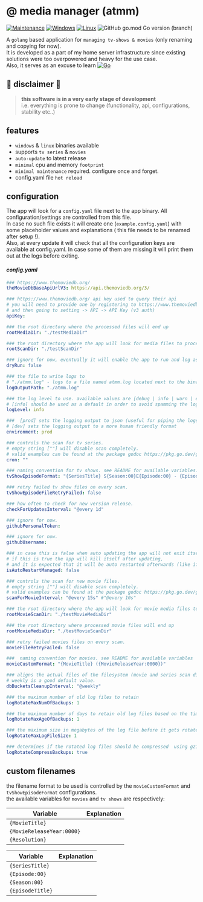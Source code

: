 # @ media manager (atmm)

[![Maintenance](https://img.shields.io/badge/Maintained%3F-yes-green.svg)](https://GitHub.com/tsotosa/atmm/graphs/commit-activity)
[![Windows](https://svgshare.com/i/ZhY.svg)](https://svgshare.com/i/ZhY.svg)
[![Linux](https://svgshare.com/i/Zhy.svg)](https://svgshare.com/i/Zhy.svg)
![GitHub go.mod Go version (branch)](https://img.shields.io/github/go-mod/go-version/TsotosA/atmm/main)

A `golang` based application for `managing tv-shows & movies` (only renaming and copying for now).  
It is developed as a part of my home server infrastructure since existing solutions were too overpowered and heavy for
the use case.   
Also, it serves as an excuse to
learn [![Go](https://img.shields.io/badge/--00ADD8?logo=go&logoColor=ffffff)](https://golang.org/)

## 🚧 disclaimer 🚧

> **this software is in a very early stage of development**  
> i.e. everything is prone to change (functionality, api, configurations, stability etc..)

## features

- `windows` & `linux` binaries available
- supports `tv series` & `movies`
- `auto-update` to latest release
- `minimal` cpu and memory `footprint`
- `minimal maintenance` required. configure once and forget.
- config.yaml file `hot reload`

## configuration

The app will look for a `config.yaml` file next to the app binary. All configuration/settings are controlled from this
file.  
In case no such file exists it will create one (`example.config.yaml`) with some placeholder values and explanations (
this file needs to be renamed after setup !).   
Also, at every update it will check that all the configuration keys are available at config.yaml. In case some of them
are missing it will print them out at the logs before exiting.

#### *config.yaml*

```yaml
### https://www.themoviedb.org/
theMovieDbBaseApiUrlV3: https://api.themoviedb.org/3/

### https://www.themoviedb.org/ api key used to query their api
# you will need to provide one by registering to https://www.themoviedb.org/signup 
# and then going to setting -> API -> API Key (v3 auth)
apiKey:

### the root directory where the processed files will end up
rootMediaDir: "./testMediaDir"

### the root directory where the app will look for media files to process
rootScanDir: "./testScanDir"

### ignore for now, eventually it will enable the app to run and log as normally but without creating dirs and moving the files
dryRun: false

### the file to write logs to
# "./atmm.log" - logs to a file named atmm.log located next to the binary.
logOutputPath: "./atmm.log"

### the log level to use. available values are [debug | info | warn | error].
# [info] should be used as a default in order to avoid spamming the logs.
logLevel: info

###  [prod] sets the logging output to json (useful for piping the logs to prometheus/grafana etc..) .
# [dev] sets the logging output to a more human friendly format
environment: prod

### controls the scan for tv series.
# empty string [""] will disable scan completely.
# valid examples can be found at the package godoc https://pkg.go.dev/github.com/robfig/cron?utm_source=godoc.
cron: ""

### naming convention for tv shows. see README for available variables.
tvShowEpisodeFormat: "{SeriesTitle} S{Season:00}E{Episode:00} - {EpisodeTitle}"

### retry failed tv show files on every scan.
tvShowEpisodeFileRetryFailed: false

### how often to check for new version release.
checkForUpdatesInterval: "@every 1d"

### ignore for now.
githubPersonalToken:

### ignore for now.
githubUsername:

### in case this is false when auto updating the app will not exit itself. this means that the new version will be applied after a reboot only.
# if this is true the app will kill itself after updating, 
# and it is expected that it will be auto restarted afterwards (like if its setup as a service in systemd etc..).
isAutoRestartManaged: false

### controls the scan for new movie files.
# empty string [""] will disable scan completely.
# valid examples can be found at the package godoc https://pkg.go.dev/github.com/robfig/cron?utm_source=godoc.
scanForMovieInterval: "@every 15s" #"@every 10s"

### the root directory where the app will look for movie media files to process
rootMovieScanDir: "./testMovieMediaDir"

### the root directory where processed movie files will end up
rootMovieMediaDir: "./testMovieScanDir"

### retry failed movies files on every scan.
movieFileRetryFailed: false

###  naming convention for movies. see README for available variables
movieCustomFormat: "{MovieTitle} ({MovieReleaseYear:0000})"

### aligns the actual files of the filesystem (movie and series scan dirs) with the db entries. 
# weekly is a good default value.
dbBucketsCleanupInterval: "@weekly"

### the maximum number of old log files to retain
logRotateMaxNumOfBackups: 1

### the maximum number of days to retain old log files based on the timestamp encoded in their filename
logRotateMaxAgeOfBackups: 1

### the maximum size in megabytes of the log file before it gets rotated
logRotateMaxLogFileSize: 1

### determines if the rotated log files should be compressed  using gzip
logRotateCompressBackups: true
```

## custom filenames

the filename format to be used is controlled by the `movieCustomFormat` and `tvShowEpisodeFormat` configurations.  
the available variables for `movies` and `tv shows` are respectively:

| **Variable**              | **Explanation** |
|---------------------------|-----------------|
| `{MovieTitle}`            |                 |
| `{MovieReleaseYear:0000}` |                 |
| `{Resolution}`            |                 |

| **Variable**     | **Explanation** |
|------------------|-----------------|
| `{SeriesTitle}`  |                 |
| `{Episode:00}`   |                 |
| `{Season:00}`    |                 |
| `{EpisodeTitle}` |                 |

